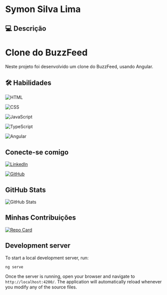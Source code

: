 # Symon Silva Lima


## 💻 Descrição
# Clone do BuzzFeed
Neste projeto foi desenvolvido um clone do BuzzFeed, usando Angular.

## 🛠️ Habilidades


![HTML](https://img.shields.io/badge/HTML-0077B5?style=for-the-badge&logo=html&logoColor)

![CSS](https://img.shields.io/badge/CSS-0077B5?style=for-the-badge&logo=css&logoColor)

![JavaScript](https://img.shields.io/badge/JavaScript-0077B5?style=for-the-badge&logo=javascript&logoColor)

![TypeScript](https://img.shields.io/badge/TypeScript-0077B5?style=for-the-badge&logo=typescript&logoColor)

![Angular](https://img.shields.io/badge/Angular-0077B5?style=for-the-badge&logo=angular&logoColor)


## Conecte-se comigo

[![LinkedIn](https://img.shields.io/badge/LinkedIn-0077B5?style=for-the-badge&logo=linkedin&logoColor=white)](https://www.linkedin.com/in/symonsilvalima/)

[![GitHub](https://img.shields.io/badge/GitHub-0077B5?style=for-the-badge&logo=github&logoColor=white)](https://github.com/SymonSL7)

## GitHub Stats

![GitHub Stats](https://github-readme-stats.vercel.app/api?username=SymonSL7&theme=transparent&bg_color=0077B5&border_color=30A3DC&show_icons=true&icon_color=000&title_color=000&text_color=FFF)


## Minhas Contribuições

[![Repo Card](https://github-readme-stats.vercel.app/api/pin/?username=SymonSL7&repo=dio-lab-open-source&bg_color=0077B5&border_color=30A3DC&show_icons=true&icon_color=000&title_color=000&text_color=FFF)](https://github.com/SymonSL7/dio-lab-open-source)

## Development server

To start a local development server, run:

```bash
ng serve
```

Once the server is running, open your browser and navigate to `http://localhost:4200/`. The application will automatically reload whenever you modify any of the source files.
